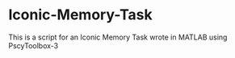 # Iconic-Memory-Task
This is a script for an Iconic Memory Task wrote in MATLAB using PscyToolbox-3
